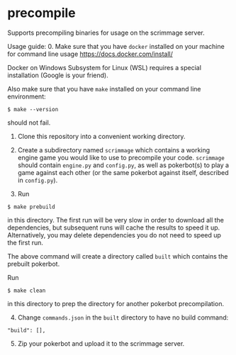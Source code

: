 # precompile
Supports precompiling binaries for usage on the scrimmage server.

Usage guide:
0. Make sure that you have `docker` installed on your machine for command line usage https://docs.docker.com/install/

Docker on Windows Subsystem for Linux (WSL) requires a special installation (Google is your friend).

Also make sure that you have `make` installed on your command line environment:

```$ make --version```

should not fail.

1. Clone this repository into a convenient working directory.

2. Create a subdirectory named `scrimmage` which contains a working engine game you would like to use to precompile your code.
`scrimmage` should contain `engine.py` and `config.py`, as well as pokerbot(s) to play a game against each other (or the same pokerbot against itself, described in `config.py`).

3. Run

```$ make prebuild```

in this directory. The first run will be very slow in order to download all the dependencies, but subsequent runs will cache the results to speed it up. Alternatively, you may delete dependencies you do not need to speed up the first run.

The above command will create a directory called `built` which contains the prebuilt pokerbot.

Run

```$ make clean```

in this directory to prep the directory for another pokerbot precompilation.

4. Change `commands.json` in the `built` directory to have no build command:

```"build": [],```

5. Zip your pokerbot and upload it to the scrimmage server.
